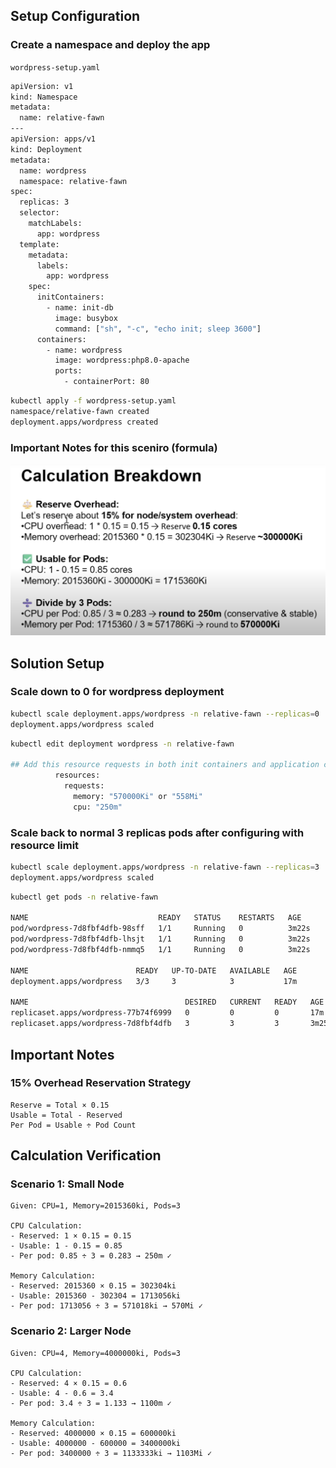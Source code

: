 ## Setup Configuration 

### Create a namespace and deploy the app

`wordpress-setup.yaml`
```bash
apiVersion: v1
kind: Namespace
metadata:
  name: relative-fawn
---
apiVersion: apps/v1
kind: Deployment
metadata:
  name: wordpress
  namespace: relative-fawn
spec:
  replicas: 3
  selector:
    matchLabels:
      app: wordpress
  template:
    metadata:
      labels:
        app: wordpress
    spec:
      initContainers:
        - name: init-db
          image: busybox
          command: ["sh", "-c", "echo init; sleep 3600"]
      containers:
        - name: wordpress
          image: wordpress:php8.0-apache
          ports:
            - containerPort: 80
```

```bash
kubectl apply -f wordpress-setup.yaml 
namespace/relative-fawn created
deployment.apps/wordpress created
```

### Important Notes for this sceniro (formula)

![alt text](./images/formula.png)

## Solution Setup

### Scale down to 0 for wordpress deployment

```bash
kubectl scale deployment.apps/wordpress -n relative-fawn --replicas=0
deployment.apps/wordpress scaled
```

```bash
kubectl edit deployment wordpress -n relative-fawn

## Add this resource requests in both init containers and application containers
          resources:
            requests: 
              memory: "570000Ki" or "558Mi" 
              cpu: "250m"
```

### Scale back to normal 3 replicas pods after configuring with resource limit

```bash
kubectl scale deployment.apps/wordpress -n relative-fawn --replicas=3
deployment.apps/wordpress scaled
```

```bash
kubectl get pods -n relative-fawn

NAME                             READY   STATUS    RESTARTS   AGE
pod/wordpress-7d8fbf4dfb-98sff   1/1     Running   0          3m22s
pod/wordpress-7d8fbf4dfb-lhsjt   1/1     Running   0          3m22s
pod/wordpress-7d8fbf4dfb-nmmq5   1/1     Running   0          3m22s

NAME                        READY   UP-TO-DATE   AVAILABLE   AGE
deployment.apps/wordpress   3/3     3            3           17m

NAME                                   DESIRED   CURRENT   READY   AGE
replicaset.apps/wordpress-77b74f6999   0         0         0       17m
replicaset.apps/wordpress-7d8fbf4dfb   3         3         3       3m25s
```

## Important Notes 

### **15% Overhead Reservation Strategy**
```
Reserve = Total × 0.15
Usable = Total - Reserved  
Per Pod = Usable ÷ Pod Count
```

## Calculation Verification

### **Scenario 1: Small Node**
```
Given: CPU=1, Memory=2015360ki, Pods=3

CPU Calculation:
- Reserved: 1 × 0.15 = 0.15
- Usable: 1 - 0.15 = 0.85
- Per pod: 0.85 ÷ 3 = 0.283 → 250m ✓

Memory Calculation:  
- Reserved: 2015360 × 0.15 = 302304ki
- Usable: 2015360 - 302304 = 1713056ki
- Per pod: 1713056 ÷ 3 = 571018ki → 570Mi ✓
```

### **Scenario 2: Larger Node**
```
Given: CPU=4, Memory=4000000ki, Pods=3

CPU Calculation:
- Reserved: 4 × 0.15 = 0.6  
- Usable: 4 - 0.6 = 3.4
- Per pod: 3.4 ÷ 3 = 1.133 → 1100m ✓

Memory Calculation:
- Reserved: 4000000 × 0.15 = 600000ki
- Usable: 4000000 - 600000 = 3400000ki  
- Per pod: 3400000 ÷ 3 = 1133333ki → 1103Mi ✓
```